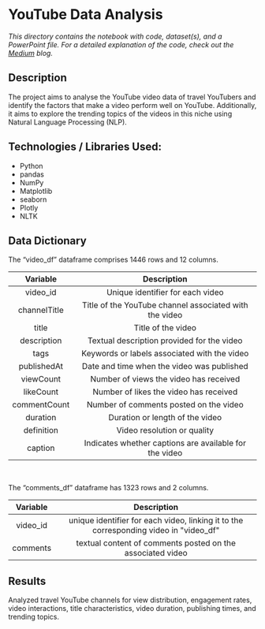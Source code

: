 # YouTube Data Analysis

_This directory contains the notebook with code, dataset(s), and a PowerPoint file. For a detailed explanation of the code, check out the [Medium](https://medium.com/@vijay_sundaram/analysing-popular-travel-youtubers-an-eda-project-using-youtube-video-data-in-python-298910922603) blog._


## Description
The project aims to analyse the YouTube video data of travel YouTubers and identify the factors that make a video perform well on YouTube. Additionally, it aims to explore the trending topics of the videos in this niche using Natural Language Processing (NLP).

## Technologies / Libraries Used:
- Python
- pandas
- NumPy
- Matplotlib
- seaborn
- Plotly
- NLTK

## Data Dictionary
The “video_df” dataframe comprises 1446 rows and 12 columns.

| Variable     | Description                                            |
|:------------:|:------------------------------------------------------:|
| video_id     | Unique identifier for each video                       |
| channelTitle | Title of the YouTube channel associated with the video |
| title        | Title of the video                                     |
| description  | Textual description provided for the video             |
| tags         | Keywords or labels associated with the video           |
| publishedAt  | Date and time when the video was published             |
| viewCount    | Number of views the video has received                 |
| likeCount    | Number of likes the video has received                 |
| commentCount | Number of comments posted on the video                 |
| duration     | Duration or length of the video                        |
| definition   | Video resolution or quality                            |
| caption      | Indicates whether captions are available for the video |

<br>

The “comments_df” dataframe has 1323 rows and 2 columns.

| Variable |                                      Description                                      |
|:--------:|:-------------------------------------------------------------------------------------:|
| video_id | unique identifier for each video, linking it to the corresponding video in "video_df" |
| comments | textual content of comments posted on the associated video                            |

## Results
Analyzed travel YouTube channels for view distribution, engagement rates, video interactions, title characteristics, video duration, publishing times, and trending topics.
